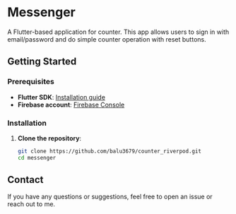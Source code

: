# Messenger

A Flutter-based application for counter. This app allows users to sign in with email/password and do simple counter operation with reset buttons.

## Getting Started

### Prerequisites

- **Flutter SDK**: [Installation guide](https://flutter.dev/docs/get-started/install)
- **Firebase account**: [Firebase Console](https://console.firebase.google.com/)

### Installation

1. **Clone the repository**:

   ```bash
   git clone https://github.com/balu3679/counter_riverpod.git
   cd messenger
   ```

## Contact

If you have any questions or suggestions, feel free to open an issue or reach out to me.
